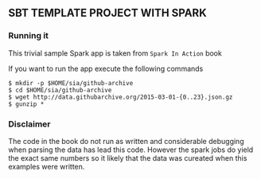 
## SBT TEMPLATE PROJECT WITH SPARK ##


### Running it ###

This trivial sample Spark app is taken from `Spark In Action` book

If you want to run the app execute the following commands

```
$ mkdir -p $HOME/sia/github-archive
$ cd $HOME/sia/github-archive
$ wget http://data.githubarchive.org/2015-03-01-{0..23}.json.gz
$ gunzip *
```

### Disclaimer ###

The code in the book do not run as written and considerable debugging when parsing the data has lead this code. However the spark jobs do yield the exact same numbers so it likely that the data was cureated when this examples were written.